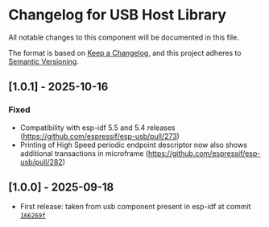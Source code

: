 # Changelog for USB Host Library

All notable changes to this component will be documented in this file.

The format is based on [Keep a Changelog](https://keepachangelog.com/en/1.1.0/), and this project adheres to [Semantic Versioning](https://semver.org/spec/v2.0.0.html).

## [1.0.1] - 2025-10-16

### Fixed

- Compatibility with esp-idf 5.5 and 5.4 releases (https://github.com/espressif/esp-usb/pull/273)
- Printing of High Speed periodic endpoint descriptor now also shows additional transactions in microframe (https://github.com/espressif/esp-usb/pull/282)

## [1.0.0] - 2025-09-18

- First release: taken from usb component present in esp-idf at commit [`166269f`](https://github.com/espressif/esp-idf/commit/166269fb9338607aa9726ecc4ea2d1763de31f0e)
